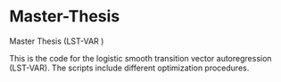 # Master-Thesis
Master Thesis (LST-VAR )

This is the code for the logistic smooth transition vector autoregression (LST-VAR). The scripts include different optimization procedures. 

